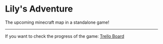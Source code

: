 # Lily's Adventure
The upcoming minecraft map in a standalone game!

---
If you want to check the progress of the game:
[Trello Board](https://github.com/TMShader/lilys_adventure)
